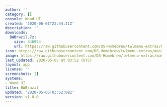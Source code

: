 ```yaml
---
author: ''
category: []
console: Wood UI
created: '2020-06-01T23:44:11Z'
description: ''
downloads:
  BWBrazil.7z:
    size: 346954
    url: https://raw.githubusercontent.com/DS-Homebrew/twlmenu-extras/master/_nds/TWiLightMenu/akmenu/themes/BWBrazil.7z
icon: https://raw.githubusercontent.com/DS-Homebrew/twlmenu-extras/master/unistore/icons/ak.png
image: https://raw.githubusercontent.com/DS-Homebrew/twlmenu-extras/master/unistore/icons/ak.png
last_updated: 2020-05-05 at 03:52 (UTC)
layout: app
license: ''
screenshots: []
systems:
- Wood UI
title: BWBrazil
updated: '2020-05-05T03:52:08Z'
version: v1.0.0
---
```

